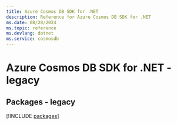 ```yaml
---
title: Azure Cosmos DB SDK for .NET
description: Reference for Azure Cosmos DB SDK for .NET
ms.date: 08/28/2024
ms.topic: reference
ms.devlang: dotnet
ms.service: cosmosdb
---
```

# Azure Cosmos DB SDK for .NET - legacy
## Packages - legacy
[!INCLUDE [packages](cosmos-db-index.md)]